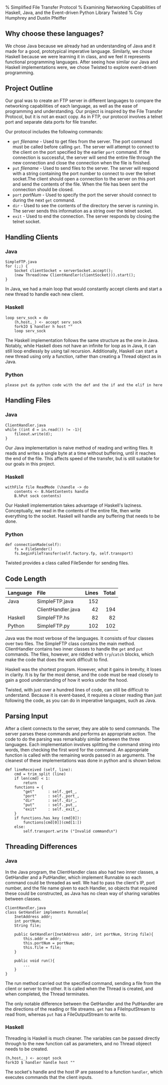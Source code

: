 % Simplified File Transfer Protocol
% Examining Networking Capabilities of Haskell, Java, and the Event-driven Python Library Twisted
% Coy Humphrey and Dustin Pfeiffer


Why choose these languages?
---

We chose Java because we already had an understanding of Java and it made for a good, prototypical imperative language.
Similarly, we chose Haskell because we were learning it in class, and we feel it represents functional programming languages.
After seeing how similar our Java and Haskell implementations were, we chose Twisted to explore event-driven
programming.

Project Outline
---

Our goal was to create an FTP server in different languages to compare the networking capabilities of each language, as well as
the ease of programming and understanding. Our project is inspired by the File Transfer Protocol, but it is not an exact copy.
As in FTP, our protocol involves a telnet port and separate data ports for file transfer.

Our protocol includes the following commands:

*  `get` *filename* - Used to get files from the server. The port command must be called before calling
`get`. The server will attempt to connect to the client on the port specified by the earlier `port`
command. If the connection is successful, the server will send the entire file through the new 
connection and close the connection when the file is finished.
*  `put` *filename* - Used to send files to the server. The server will respond with a string containing 
the port number to connect to over the telnet socket.The client should open a connection to the server
on this port and send the contents of the file. When the file has been sent the connection should be 
closed.
*  `port` *portNum* - Used to specify the port the server should connect to during the next `get` command.
*  `dir` - Used to see the contents of the directory the server is running in. The server sends this
information as a string over the telnet socket.
*  `exit` - Used to end the connection. The server responds by closing the telnet socket.


Handling Clients
---
### Java

~~~ {.java}
SimpleFTP.java
for (;;) {
    Socket clientSocket = serverSocket.accept();
    (new Thread(new ClientHandler(clientSocket))).start();
}
~~~

In Java, we had a main loop that would constantly accept clients and start a new thread to
handle each new client. 

### Haskell
~~~ {.haskell}
loop serv_sock = do 
    (h,host,_) <- accept serv_sock
    forkIO $ handler h host ""
    loop serv_sock
~~~

The Haskell implementation follows the same structure as the one in Java. Notably, while 
Haskell does not have an infinite for loop as in Java, it can still loop endlessly by using
tail recursion. Additionally, Haskell can start a new thread using only a function, rather than creating a Thread object as in Java.

### Python
~~~ {.python}
please put da python code with the def and the if and the elif in here
~~~

Handling Files
---

### Java

~~~ {.java}
ClientHandler.java
while ((int d = in.read()) != -1){
    fileout.write(d);
}
~~~

Our Java implementation is naive method of reading and writing files. It reads and writes
a single byte at a time without buffering, until it reaches the end of the file. This affects
speed of the transfer, but is still suitable for our goals in this project.

### Haskell

~~~ {.haskell}
withFile file ReadMode (\handle -> do
    contents <- B.hGetContents handle
    B.hPut sock contents)
~~~

Our Haskell implementation takes advantage of Haskell's laziness. Conceptually, we read in the
contents of the entire file, then write everything to the socket. Haskell will handle any
buffering that needs to be done.

### Python

~~~ {.python}
def connectionMade(self):
    fs = FileSender()
    fs.beginFileTransfer(self.factory.fp, self.transport)
~~~

Twisted provides a class called FileSender for sending files.

Code Length
---

| Language | File               | Lines    | Total |
|:---------|:-------------------|---------:|------:|
| Java     | SimpleFTP.java     | 152      |       |
|          | ClientHandler.java | 42       | 194   |
| Haskell  | SimpleFTP.hs       | 82       | 82    |
| Python   | SimpleFTP.py       | 102      | 102   |

Java was the most verbose of the languages. It consists of four classes over two files.
The SimpleFTP class contains the main method. ClientHandler contains two inner classes to
handle the `get` and `put` commands. The files, however, are riddled with `try`/`catch`
blocks, which make the code that does the work difficult to find.

Haskell was the shortest program. However, what it gains in brevity, it loses in clarity.
It is by far the most dense, and the code must be read closely to gain a good understanding
of how it works under the hood.

Twisted, with just over a hundred lines of code, can still be difficult to understand. Because
it is event-based, it requires a closer reading than just following the code, as you can do
in imperative languages, such as Java.

Parsing Input
---

After a client connects to the server, they are able to send commands. The server parses these commands
and performs an appropriate action. The code to do the parsing was remarkably similar between the three
languages. Each implementation involves splitting the command string into words, then checking the first
word for the command. An appropriate function is called with the remaining words passed in as arguments.
The cleanest of these implementations was done in python and is shown below.

~~~ {.python}
def lineReceived (self, line):
    cmd = trim_split (line)
    if len(cmd) < 1:
        return
    functions = {
        "get"      : self._get_,
        "port"     : self._port_,
        "dir"      : self._dir_,
        "put"      : self._put_,
        "exit"     : self._exit_,
    }
    if functions.has_key (cmd[0]):
        functions[cmd[0]](cmd[1:])
    else:
        self.transport.write ("Invalid command\n")
~~~

Threading Differences
---
### Java

In the Java program, the ClientHandler class also had two inner classes, a GetHandler and
a PutHandler, which implement Runnable so each command could be threaded as well. We had to 
pass the client's IP, port number, and the file name given to each Handler, so objects that
required these could be constructed, as Java has no clean way of sharing variables between
classes.

~~~ {.java}
ClientHandler.java
class GetHandler implements Runnable{
    InetAddress addr;
    int portNum;
    String file;

    public GetHandler(InetAddress addr, int portNum, String file){
        this.addr = addr;
        this.portNum = portNum;
        this.file = file;
    }
    
    public void run(){
        ...
    }
}
~~~

The run method carried out the specified command, sending a file from the client or server to the
other. It is called when the Thread is created, and when completed, the Thread terminates.

The only notable difference between the GetHandler and the PutHandler are the directions of the
reading or file streams. `get` has a FileInputStream to read from, whereas `put` has a
FileOutputStream to write to.

### Haskell

Threading is Haskell is much cleaner. The variables can be passed directly through to the new
function call as parameters, and no Thread objeect needs to be created.

~~~ {.haskell}
(h,host,_) <- accept sock
forkIO $ handler handle host ""
~~~

The socket's handle and the host IP are passed to a function `handler`, which executes commands
that the client inputs.